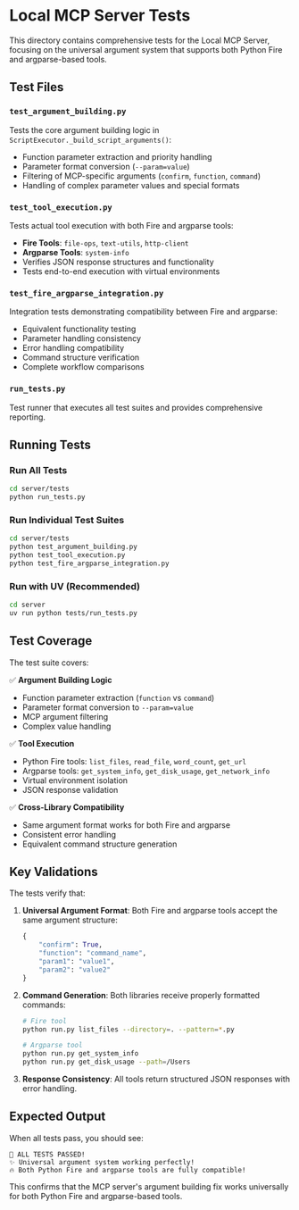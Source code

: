 # Local MCP Server Tests

This directory contains comprehensive tests for the Local MCP Server, focusing on the universal argument system that supports both Python Fire and argparse-based tools.

## Test Files

### `test_argument_building.py`
Tests the core argument building logic in `ScriptExecutor._build_script_arguments()`:
- Function parameter extraction and priority handling
- Parameter format conversion (`--param=value`)
- Filtering of MCP-specific arguments (`confirm`, `function`, `command`)
- Handling of complex parameter values and special formats

### `test_tool_execution.py`
Tests actual tool execution with both Fire and argparse tools:
- **Fire Tools**: `file-ops`, `text-utils`, `http-client`
- **Argparse Tools**: `system-info`
- Verifies JSON response structures and functionality
- Tests end-to-end execution with virtual environments

### `test_fire_argparse_integration.py`
Integration tests demonstrating compatibility between Fire and argparse:
- Equivalent functionality testing
- Parameter handling consistency
- Error handling compatibility
- Command structure verification
- Complete workflow comparisons

### `run_tests.py`
Test runner that executes all test suites and provides comprehensive reporting.

## Running Tests

### Run All Tests
```bash
cd server/tests
python run_tests.py
```

### Run Individual Test Suites
```bash
cd server/tests
python test_argument_building.py
python test_tool_execution.py
python test_fire_argparse_integration.py
```

### Run with UV (Recommended)
```bash
cd server
uv run python tests/run_tests.py
```

## Test Coverage

The test suite covers:

✅ **Argument Building Logic**
- Function parameter extraction (`function` vs `command`)
- Parameter format conversion to `--param=value`
- MCP argument filtering
- Complex value handling

✅ **Tool Execution**
- Python Fire tools: `list_files`, `read_file`, `word_count`, `get_url`
- Argparse tools: `get_system_info`, `get_disk_usage`, `get_network_info`
- Virtual environment isolation
- JSON response validation

✅ **Cross-Library Compatibility**
- Same argument format works for both Fire and argparse
- Consistent error handling
- Equivalent command structure generation

## Key Validations

The tests verify that:

1. **Universal Argument Format**: Both Fire and argparse tools accept the same argument structure:
   ```python
   {
       "confirm": True,
       "function": "command_name",
       "param1": "value1",
       "param2": "value2"
   }
   ```

2. **Command Generation**: Both libraries receive properly formatted commands:
   ```bash
   # Fire tool
   python run.py list_files --directory=. --pattern=*.py
   
   # Argparse tool  
   python run.py get_system_info
   python run.py get_disk_usage --path=/Users
   ```

3. **Response Consistency**: All tools return structured JSON responses with error handling.

## Expected Output

When all tests pass, you should see:
```
🎉 ALL TESTS PASSED!
✨ Universal argument system working perfectly!
🔥 Both Python Fire and argparse tools are fully compatible!
```

This confirms that the MCP server's argument building fix works universally for both Python Fire and argparse-based tools.